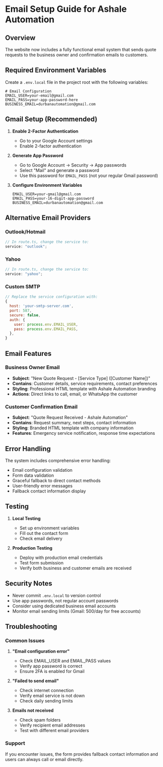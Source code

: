 # Email Setup Guide for Ashale Automation

## Overview

The website now includes a fully functional email system that sends quote requests to the business owner and confirmation emails to customers.

## Required Environment Variables

Create a `.env.local` file in the project root with the following variables:

```env
# Email Configuration
EMAIL_USER=your-email@gmail.com
EMAIL_PASS=your-app-password-here
BUSINESS_EMAIL=durbanautomation@gmail.com
```

## Gmail Setup (Recommended)

1. **Enable 2-Factor Authentication**

   - Go to your Google Account settings
   - Enable 2-factor authentication

2. **Generate App Password**

   - Go to Google Account → Security → App passwords
   - Select "Mail" and generate a password
   - Use this password for `EMAIL_PASS` (not your regular Gmail password)

3. **Configure Environment Variables**
   ```env
   EMAIL_USER=your-gmail@gmail.com
   EMAIL_PASS=your-16-digit-app-password
   BUSINESS_EMAIL=durbanautomation@gmail.com
   ```

## Alternative Email Providers

### Outlook/Hotmail

```javascript
// In route.ts, change the service to:
service: "outlook";
```

### Yahoo

```javascript
// In route.ts, change the service to:
service: "yahoo";
```

### Custom SMTP

```javascript
// Replace the service configuration with:
{
  host: 'your-smtp-server.com',
  port: 587,
  secure: false,
  auth: {
    user: process.env.EMAIL_USER,
    pass: process.env.EMAIL_PASS,
  },
}
```

## Email Features

### Business Owner Email

- **Subject**: "New Quote Request - [Service Type] ([Customer Name])"
- **Contains**: Customer details, service requirements, contact preferences
- **Styling**: Professional HTML template with Ashale Automation branding
- **Actions**: Direct links to call, email, or WhatsApp the customer

### Customer Confirmation Email

- **Subject**: "Quote Request Received - Ashale Automation"
- **Contains**: Request summary, next steps, contact information
- **Styling**: Branded HTML template with company information
- **Features**: Emergency service notification, response time expectations

## Error Handling

The system includes comprehensive error handling:

- Email configuration validation
- Form data validation
- Graceful fallback to direct contact methods
- User-friendly error messages
- Fallback contact information display

## Testing

1. **Local Testing**

   - Set up environment variables
   - Fill out the contact form
   - Check email delivery

2. **Production Testing**
   - Deploy with production email credentials
   - Test form submission
   - Verify both business and customer emails are received

## Security Notes

- Never commit `.env.local` to version control
- Use app passwords, not regular account passwords
- Consider using dedicated business email accounts
- Monitor email sending limits (Gmail: 500/day for free accounts)

## Troubleshooting

### Common Issues

1. **"Email configuration error"**

   - Check EMAIL_USER and EMAIL_PASS values
   - Verify app password is correct
   - Ensure 2FA is enabled for Gmail

2. **"Failed to send email"**

   - Check internet connection
   - Verify email service is not down
   - Check daily sending limits

3. **Emails not received**
   - Check spam folders
   - Verify recipient email addresses
   - Test with different email providers

### Support

If you encounter issues, the form provides fallback contact information and users can always call or email directly.
